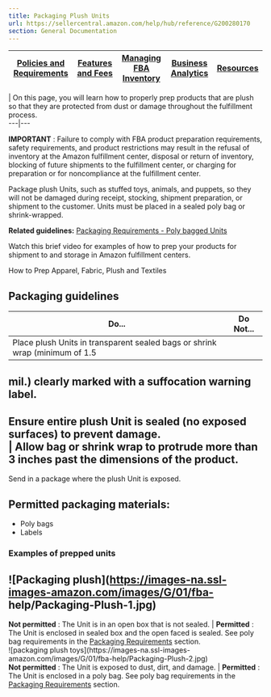 ```yaml
---
title: Packaging Plush Units
url: https://sellercentral.amazon.com/help/hub/reference/G200280170
section: General Documentation
---
```


[Policies and Requirements ](/gp/help/201030350) | [Features and Fees ](/gp/help/201074400) | [Managing FBA Inventory ](/gp/help/201074410) | [Business Analytics ](/gp/help/201074420) | [Resources ](/gp/help/200288170)  
---|---|---|---|---  
  
|  On this page, you will learn how to properly prep products that are plush
so that they are protected from dust or damage throughout the fulfillment
process.  
---|---  
  
  

**IMPORTANT** : Failure to comply with FBA product preparation requirements,
safety requirements, and product restrictions may result in the refusal of
inventory at the Amazon fulfillment center, disposal or return of inventory,
blocking of future shipments to the fulfillment center, or charging for
preparation or for noncompliance at the fulfillment center.

Package plush Units, such as stuffed toys, animals, and puppets, so they will
not be damaged during receipt, stocking, shipment preparation, or shipment to
the customer. Units must be placed in a sealed poly bag or shrink-wrapped.

**Related guidelines:** [Packaging Requirements - Poly bagged
Units](https://sellercentral.amazon.com/gp/help/200141500#poly)

Watch this brief video for examples of how to prep your products for shipment
to and storage in Amazon fulfillment centers.

  
How to Prep Apparel, Fabric, Plush and Textiles

## Packaging guidelines

**Do...** | **Do Not...**  
---|---  
| Place plush Units in transparent sealed bags or shrink wrap (minimum of 1.5
mil.) clearly marked with a suffocation warning label.  
---  
Ensure entire plush Unit is sealed (no exposed surfaces) to prevent damage.  
| Allow bag or shrink wrap to protrude more than 3 inches past the dimensions
of the product.  
---  
Send in a package where the plush Unit is exposed.  
  
## Permitted packaging materials:

  * Poly bags
  * Labels 

### Examples of prepped units

![Packaging plush](https://images-na.ssl-images-amazon.com/images/G/01/fba-
help/Packaging-Plush-1.jpg)  
---  
**Not permitted** : The Unit is in an open box that is not sealed. | **Permitted** : The Unit is enclosed in sealed box and the open faced is sealed. See poly bag requirements in the [Packaging Requirements](https://sellercentral.amazon.com/gp/help/200141500#poly) section.  
![packaging plush toys](https://images-na.ssl-images-
amazon.com/images/G/01/fba-help/Packaging-Plush-2.jpg)  
**Not permitted** : The Unit is exposed to dust, dirt, and damage. | **Permitted** : The Unit is enclosed in a poly bag. See poly bag requirements in the [Packaging Requirements](https://sellercentral.amazon.com/gp/help/200141500#poly) section.

